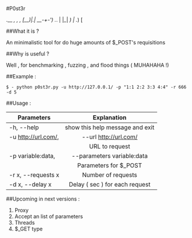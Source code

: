 #P0st3r

.__  _,     ,  _,
[__)|.|  __-+-'_) ._.
|   |_| _)  | ._) [

##What it is ? 

An minimalistic tool for do huge amounts of $_POST's requisitions

##Why is useful ?

Well , for benchmarking , fuzzing , and flood things ( MUHAHAHA !)

##Example :

`$ - python p0st3r.py -u http://127.0.0.1/ -p "1:1 2:2 3:3 4:4" -r 666 -d 5`

##Usage :

| Parameters        | Explanation
|-------------------|:----------------------------------:|
|-h, --help         |   show this help message and exit       
|-u http://url.com/,| --url http://url.com/       
|                   |   URL to request       
|-p variable:data,  | --parameters variable:data
|                   |   Parameters for $_POST
|-r x, --requests x |   Number of requests
|-d x, --delay x    |   Delay ( sec ) for each request


##Upcoming in next versions : 

1. Proxy 
2. Accept an list of parameters
3. Threads
4. $_GET type


